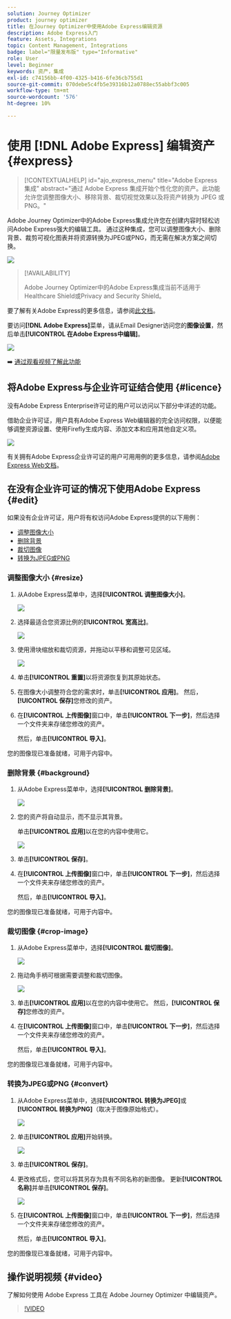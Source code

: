 ```yaml
---
solution: Journey Optimizer
product: journey optimizer
title: 在Journey Optimizer中使用Adobe Express编辑资源
description: Adobe Express入门
feature: Assets, Integrations
topic: Content Management, Integrations
badge: label="限量发布版" type="Informative"
role: User
level: Beginner
keywords: 资产，集成
exl-id: c74156bb-4f00-4325-b416-6fe36cb755d1
source-git-commit: 070debe5c4fb5e39316b12a0788ec55abbf3c005
workflow-type: tm+mt
source-wordcount: '576'
ht-degree: 10%

---
```


# 使用 [!DNL Adobe Express] 编辑资产{#express}

>[!CONTEXTUALHELP]
>id="ajo_express_menu"
>title="Adobe Express 集成"
>abstract="通过 Adobe Express 集成开始个性化您的资产。此功能允许您调整图像大小、移除背景、裁切视觉效果以及将资产转换为 JPEG 或 PNG。"

Adobe Journey Optimizer中的Adobe Express集成允许您在创建内容时轻松访问Adobe Express强大的编辑工具。 通过这种集成，您可以调整图像大小、删除背景、裁剪可视化图表并将资源转换为JPEG或PNG，而无需在解决方案之间切换。

<img src="../rn/assets/do-not-localize/express_resize.gif">


>[!AVAILABILITY]
>
>Adobe Journey Optimizer中的Adobe Express集成当前不适用于Healthcare Shield或Privacy and Security Shield。

要了解有关Adobe Express的更多信息，请参阅[此文档](https://helpx.adobe.com/cn/express/user-guide.html)。

要访问&#x200B;**[!DNL Adobe Express]**&#x200B;菜单，请从Email Designer访问您的&#x200B;**图像设置**，然后单击&#x200B;**[!UICONTROL 在Adobe Express中编辑]**。

![](assets/express_1.png)

➡️ [通过观看视频了解此功能](#video)

## 将Adobe Express与企业许可证结合使用 {#licence}

没有Adobe Express Enterprise许可证的用户可以访问以下部分中详述的功能。

借助企业许可证，用户具有Adobe Express Web编辑器的完全访问权限，以便能够调整资源设置、使用Firefly生成内容、添加文本和应用其他自定义项。

![](assets/express-licence.png)

有关拥有Adobe Express企业许可证的用户可用用例的更多信息，请参阅[Adobe Express Web文档](https://helpx.adobe.com/cn/express/web.html)。

## 在没有企业许可证的情况下使用Adobe Express  {#edit}

如果没有企业许可证，用户将有权访问Adobe Express提供的以下用例：

* [调整图像大小](#resize)
* [删除背景](#background)
* [裁切图像](#crop-image)
* [转换为JPEG或PNG](#convert)

### 调整图像大小 {#resize}

1. 从Adobe Express菜单中，选择&#x200B;**[!UICONTROL 调整图像大小]**。

   ![](assets/express-resize-1.png)

1. 选择最适合您资源比例的&#x200B;**[!UICONTROL 宽高比]**。

   ![](assets/express-resize-2.png)

1. 使用滑块缩放和裁切资源，并拖动以平移和调整可见区域。

   ![](assets/express-resize-3.png)

1. 单击&#x200B;**[!UICONTROL 重置]**&#x200B;以将资源恢复到其原始状态。

1. 在图像大小调整符合您的需求时，单击&#x200B;**[!UICONTROL 应用]**。 然后，**[!UICONTROL 保存]**&#x200B;您修改的资产。

1. 在&#x200B;**[!UICONTROL 上传图像]**&#x200B;窗口中，单击&#x200B;**[!UICONTROL 下一步]**，然后选择一个文件夹来存储您修改的资产。

   然后，单击&#x200B;**[!UICONTROL 导入]**。

您的图像现已准备就绪，可用于内容中。

### 删除背景 {#background}

1. 从Adobe Express菜单中，选择&#x200B;**[!UICONTROL 删除背景]**。

   ![](assets/express-background-1.png)

1. 您的资产将自动显示，而不显示其背景。

   单击&#x200B;**[!UICONTROL 应用]**&#x200B;以在您的内容中使用它。

   ![](assets/express-background-2.png)

1. 单击&#x200B;**[!UICONTROL 保存]**。

1. 在&#x200B;**[!UICONTROL 上传图像]**&#x200B;窗口中，单击&#x200B;**[!UICONTROL 下一步]**，然后选择一个文件夹来存储您修改的资产。

   然后，单击&#x200B;**[!UICONTROL 导入]**。

您的图像现已准备就绪，可用于内容中。

### 裁切图像 {#crop-image}

1. 从Adobe Express菜单中，选择&#x200B;**[!UICONTROL 裁切图像]**。

   ![](assets/express-crop-1.png)

1. 拖动角手柄可根据需要调整和裁切图像。

   ![](assets/express-crop-2.png)

1. 单击&#x200B;**[!UICONTROL 应用]**&#x200B;以在您的内容中使用它。 然后，**[!UICONTROL 保存]**&#x200B;您修改的资产。

1. 在&#x200B;**[!UICONTROL 上传图像]**&#x200B;窗口中，单击&#x200B;**[!UICONTROL 下一步]**，然后选择一个文件夹来存储您修改的资产。

   然后，单击&#x200B;**[!UICONTROL 导入]**。

您的图像现已准备就绪，可用于内容中。

### 转换为JPEG或PNG {#convert}

1. 从Adobe Express菜单中，选择&#x200B;**[!UICONTROL 转换为JPEG]**&#x200B;或&#x200B;**[!UICONTROL 转换为PNG]**（取决于图像原始格式）。

   ![](assets/express-convert-1.png)

1. 单击&#x200B;**[!UICONTROL 应用]**&#x200B;开始转换。

   ![](assets/express-convert-2.png)

1. 单击&#x200B;**[!UICONTROL 保存]**。

1. 更改格式后，您可以将其另存为具有不同名称的新图像。 更新&#x200B;**[!UICONTROL 名称]**&#x200B;并单击&#x200B;**[!UICONTROL 保存]**。

   ![](assets/express-convert-3.png)

1. 在&#x200B;**[!UICONTROL 上传图像]**&#x200B;窗口中，单击&#x200B;**[!UICONTROL 下一步]**，然后选择一个文件夹来存储您修改的资产。

   然后，单击&#x200B;**[!UICONTROL 导入]**。

您的图像现已准备就绪，可用于内容中。

## 操作说明视频 {#video}

了解如何使用 Adobe Express 工具在 Adobe Journey Optimizer 中编辑资产。

>[!VIDEO](https://video.tv.adobe.com/v/3455533/?quality=12&captions=chi_hans)



